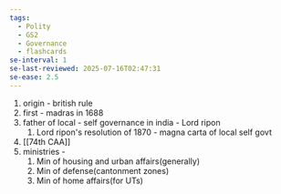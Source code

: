 ```yaml
---
tags:
  - Polity
  - GS2
  - Governance
  - flashcards
se-interval: 1
se-last-reviewed: 2025-07-16T02:47:31
se-ease: 2.5
---
```


1. origin - british rule
2. first - madras in 1688
3. father of local - self governance in india -  Lord ripon
	1. Lord ripon's resolution of 1870 - magna carta of local self govt
4. [[74th CAA]]
5. ministries - 
	1. Min of housing and urban affairs(generally)
	2. Min of defense(cantonment zones)
	3. Min of home affairs(for UTs)